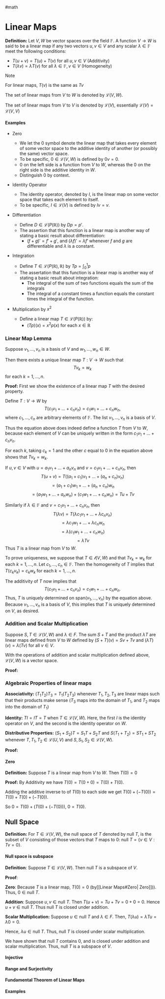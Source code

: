 #math 

# Linear Maps


**Definition:** Let $V,W$ be vector spaces over the field $\mathbb{F}$. A function $V \rightarrow W$ is said to be a linear map if any two vectors $u,v \in V$ and any scalar $\lambda \in \mathbb{F}$ meet the following conditions:
- $T(u+v) = T(u) + T(v)$ for all $u,v \in V$ (Additivity)
- $T(\lambda v) = \lambda T(v)$ for all $\lambda \in \mathbb{F}, v \in V$ (Homogeneity)

>[!NOTE]
>For linear maps, $T(v)$ is the same as $Tv$


The set of linear maps from $V$ to $W$ is denoted by $\mathcal{L}(V,W)$.

The set of linear maps from $V$ to $V$ is denoted by $\mathcal{L}(V)$, essentially $\mathcal{L}(V) = \mathcal{L}(V,V)$

#### Examples

- Zero
	- We let the $0$ symbol denote the linear map that takes every element of some vector space to the additive identity of another (or possibly the same) vector space. 
	- To be specific, $0 \in \mathcal{L}(V,W)$ is defined by $0v = 0$.
	- $0$ on the left side is a function from $V$ to $W$, whereas the $0$ on the right side is the additive identity in $W$. 
	- Distinguish $0$ by context.
	  
- Identity Operator
	- The identity operator, denoted by $I$, is the linear map on some vector space that takes each element to itself. 
	- To be specific, $I \in \mathcal{L}(V)$ is defined by $Iv = v$.
	  
- Differentiation
	- Define $D \in \mathcal{L}(P(\mathbb{R}))$ by $Dp = p'$.
	- The assertion that this function is a linear map is another way of stating a basic result about differentiation: 
		- $(f+g)' = f' + g'$, and $(\lambda f)' = \lambda f'$ whenever $f$ and $g$ are differentiable and $\lambda$ is a constant.
	  
- Integration
	- Define $T \in \mathcal{L}(P(\mathbb{R}),\mathbb{R})$ by $Tp = \int_0^1 p$ 
	- The assertation that this function is a linear map is another way of stating a basic result about integration:
		- The integral of the sum of two functions equals the sum of the integrals 
		- The integral of a constant times a function equals the constant times the integral of the function.
		  
- Multiplication by $x^2$
	- Define a linear map $T \in \mathcal{L}(P(\mathbb{R}))$ by:
		- $(Tp)(x) = x^2p(x)$ for each $x \in \mathbb{R}$ 


### Linear Map Lemma

Suppose $v_1,...,v_n$ is a basis of $V$ and $w_1,...,w_n \in W$. 

Then there exists a unique linear map $T : V \rightarrow W$ such that $$Tv_k = w_k$$ for each $k = 1,...,n$.

**Proof:** First we show the existence of a linear map $T$ with the desired property.

Define $T : V \rightarrow W$ by $$T(c_1v_1+...+c_nv_n) = c_1w_1+...+c_nw_n,$$ where $c_1,...,c_n$ are arbitrary elements of $\mathbb{F}$. The list $v_1,...,v_n$ is a basis of $V$. 

Thus the equation above does indeed define a function $T$ from $V$ to $W$, because each element of $V$ can be uniquely written in the form $c_1v_1+...+c_nv_n$. 

For each $k$, taking $c_k=1$ and the other $c$ equal to $0$ in the equation above shows that $Tv_k = w_k$. 

If $u,v \in V$ with $u=a_1v_1+...+a_nv_n$ and $v = c_1v_1 + ... +c_nv_n$, then $$T(u+v) = T((a_1+c_1)v_1+...+(a_n+c_n)v_n)$$$$=(a_1+c_1)w_1+...+(a_n+c_n)w_n$$
$$= (a_1w_1+...+a_nw_n)+(c_1w_1+...+c_nw_n) = Tu+Tv$$

Similarly if $\lambda \in \mathbb{F}$ and $v = c_1v_1+ ... +c_nv_n$, then $$T(\lambda v) = T(\lambda c_1v_1+...+\lambda c_nv_n)$$ $$= \lambda c_1w_1+...+\lambda c_n w_n$$ $$=\lambda(c_1w_1+...+c_nw_n)$$ $$= \lambda Tv$$
Thus $T$ is a linear map from $V$ to $W$.

To prove uniqueness, we suppose that $T \in \mathcal{l}(V,W)$ and that $Tv_k = w_k$ for each $k=1,...,n$.  Let $c_1,...,c_n \in \mathbb{F}$. Then the homogeneity of $T$ implies that $T(c_kv_k) = c_kw_k$ for each $k=1,...,n$. 

The additivity of $T$ now implies that $$T(c_1v_1+...+c_nv_n)=c_1w_1+...+c_nw_n.$$
Thus, $T$ is uniquely determined on $\text{span}(v_1,...,v_n)$ by the equation above. Because $v_1,...,v_n$ is a basis of $V$, this implies that $T$ is uniquely determined on $V$, as desired.
### Addition and Scalar Multiplication

Suppose $S,T \in \mathcal{L}(V,W)$ and $\lambda \in F$. The sum $S+T$ and the product $\lambda T$ are linear maps defined from $V$ to $W$ defined by $(S+T)(v) = Sv+Tv$ and $(\lambda T)(v) = \lambda(Tv)$ for all $v \in V$. 


With the operations of addition and scalar multiplication defined above, $\mathcal{L}(V,W)$ is a vector space.

**Proof:** 
### Algebraic Properties of linear maps

**Associativity:** $(T_1 T_2)T_3 = T_1(T_2 T_3)$ whenever $T_1, T_2,T_3$ are linear maps such that their products make sense ($T_3$ maps into the domain of $T_1$, and $T_2$ maps into the domain of $T_1$)

**Identity:** $TI = IT = T$ when $T \in \mathcal{L}(V,W)$. Here, the first $I$ is the identity operator on $V$, and the second is the identity operator on $W$.

**Distributive Properties:** $(S_1 + S_2)T = S_1 T + S_2 T$ and $S(T_1+T_2) = ST_1 + ST_2$ whenever $T, T_1, T_2 \in \mathcal{L}(U,V)$ and $S,S_1,S_2 \in \mathcal{L}(V,W)$. 

**Proof:** 

#### Zero

**Definition:** Suppose $T$ is a linear map from $V$ to $W$. Then $T(0)=0$

**Proof:** By Additivity we have $T(0) = T(0+0) = T(0)+T(0)$. 

Adding the additive inverse to of $T(0)$ to each side we get $T(0)+(-T(0)) = T(0)+T(0)+(-T(0))$.

So $0 = T(0)+(T(0)+(-T(0)))$, $0 = T(0)$. 

 
## Null Space

**Definition:** For $T \in \mathcal{L}(V,W)$, the null space of $T$ denoted by $\text{null } T$, is the subset of $V$ consisting of those vectors that $T$ maps to 0: $\text{null }T = \{v \in V : Tv = 0\}$. 

#### Null space is subspace

**Definition**: Suppose $T \in \mathcal{L}(V,W)$. Then $\text{null }T$ is a subspace of $V$.


**Proof**: 

**Zero**: Because $T$ is a linear map, $T(0) = 0$ (by[[Linear Maps#Zero| Zero]])). Thus, $0 \in \text{null }T$. 

**Addition**: Suppose $u,v \in \text{null }T$. Then $T(u+v) = Tu + Tv = 0+0 = 0$. Hence $u+v \in \text{null } T$. Thus $\text{null }T$ is closed under addition. 

**Scalar Multiplication:** Suppose $u \in \text{null }T$ and $\lambda \in F$. Then, $T(\lambda u) = \lambda Tu = \lambda 0 = 0$.

Hence, $\lambda u \in \text{null } T$. Thus, $\text{null }T$ is closed under scalar multiplication. 

We have shown that $\text{null } T$ contains 0, and is closed under addition and scalar multiplication. Thus, $\text{null } T$ is a subspace of $V$.

#### Injective


#### Range and Surjectivity


#### Fundamental Theorem of Linear Maps

#### Examples

